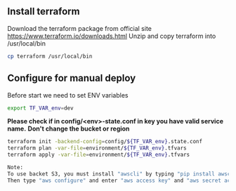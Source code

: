 ## Install terraform

Download the terraform package from official site https://www.terraform.io/downloads.html
Unzip and copy terraform into /usr/local/bin
```bash
cp terraform /usr/local/bin
```

## Configure for manual deploy

Before start we need to set ENV variables
```bash
export TF_VAR_env=dev
```
**Please check if in config/\<env\>-state.conf in key you have valid service name.**
**Don't change the bucket or region**

```bash
terraform init -backend-config=config/${TF_VAR_env}.state.conf
terraform plan -var-file=environment/${TF_VAR_env}.tfvars
terraform apply -var-file=environment/${TF_VAR_env}.tfvars
```
```bash
Note:
To use backet S3, you must install "awscli" by typing "pip install awscli".
Then type "aws configure" and enter "aws access key" and "aws secret access key".
```
